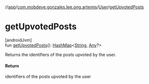 //[app](../../../index.md)/[com.mobdeve.gonzales.lee.ong.artemis](../index.md)/[User](index.md)/[getUpvotedPosts](get-upvoted-posts.md)

# getUpvotedPosts

[androidJvm]\
fun [getUpvotedPosts](get-upvoted-posts.md)(): [HashMap](https://kotlinlang.org/api/latest/jvm/stdlib/kotlin.collections/-hash-map/index.html)<[String](https://kotlinlang.org/api/latest/jvm/stdlib/kotlin/-string/index.html), [Any](https://kotlinlang.org/api/latest/jvm/stdlib/kotlin/-any/index.html)?>

Returns the identifiers of the posts upvoted by the user.

#### Return

identifiers of the posts upvoted by the user
